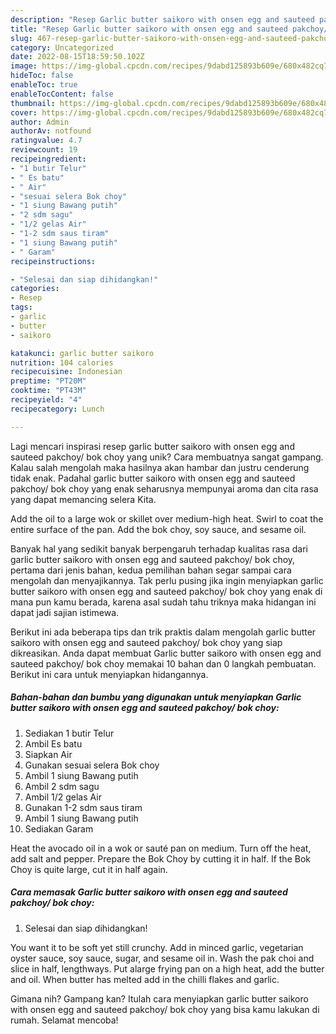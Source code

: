 ```yaml
---
description: "Resep Garlic butter saikoro with onsen egg and sauteed pakchoy/ bok choy yang Lezat Sekali"
title: "Resep Garlic butter saikoro with onsen egg and sauteed pakchoy/ bok choy yang Lezat Sekali"
slug: 467-resep-garlic-butter-saikoro-with-onsen-egg-and-sauteed-pakchoy-bok-choy-yang-lezat-sekali
category: Uncategorized
date: 2022-08-15T18:59:50.102Z
image: https://img-global.cpcdn.com/recipes/9dabd125893b609e/680x482cq70/garlic-butter-saikoro-with-onsen-egg-and-sauteed-pakchoy-bok-choy-foto-resep-utama.jpg
hideToc: false
enableToc: true
enableTocContent: false
thumbnail: https://img-global.cpcdn.com/recipes/9dabd125893b609e/680x482cq70/garlic-butter-saikoro-with-onsen-egg-and-sauteed-pakchoy-bok-choy-foto-resep-utama.jpg
cover: https://img-global.cpcdn.com/recipes/9dabd125893b609e/680x482cq70/garlic-butter-saikoro-with-onsen-egg-and-sauteed-pakchoy-bok-choy-foto-resep-utama.jpg
author: Admin
authorAv: notfound
ratingvalue: 4.7
reviewcount: 19
recipeingredient:
- "1 butir Telur"
- " Es batu"
- " Air"
- "sesuai selera Bok choy"
- "1 siung Bawang putih"
- "2 sdm sagu"
- "1/2 gelas Air"
- "1-2 sdm saus tiram"
- "1 siung Bawang putih"
- " Garam"
recipeinstructions:

- "Selesai dan siap dihidangkan!"
categories:
- Resep
tags:
- garlic
- butter
- saikoro

katakunci: garlic butter saikoro 
nutrition: 104 calories
recipecuisine: Indonesian
preptime: "PT20M"
cooktime: "PT43M"
recipeyield: "4"
recipecategory: Lunch

---
```





Lagi mencari inspirasi resep garlic butter saikoro with onsen egg and sauteed pakchoy/ bok choy yang unik? Cara membuatnya sangat gampang. Kalau salah mengolah maka hasilnya akan hambar dan justru cenderung tidak enak. Padahal garlic butter saikoro with onsen egg and sauteed pakchoy/ bok choy yang enak seharusnya mempunyai aroma dan cita rasa yang dapat memancing selera Kita.





Add the oil to a large wok or skillet over medium-high heat. Swirl to coat the entire surface of the pan. Add the bok choy, soy sauce, and sesame oil.

Banyak hal yang sedikit banyak berpengaruh terhadap kualitas rasa dari garlic butter saikoro with onsen egg and sauteed pakchoy/ bok choy, pertama dari jenis bahan, kedua pemilihan bahan segar sampai cara mengolah dan menyajikannya. Tak perlu pusing jika ingin menyiapkan garlic butter saikoro with onsen egg and sauteed pakchoy/ bok choy yang enak di mana pun kamu berada, karena asal sudah tahu triknya maka hidangan ini dapat jadi sajian istimewa.






Berikut ini ada beberapa tips dan trik praktis dalam mengolah garlic butter saikoro with onsen egg and sauteed pakchoy/ bok choy yang siap dikreasikan. Anda dapat membuat Garlic butter saikoro with onsen egg and sauteed pakchoy/ bok choy memakai 10 bahan dan 0 langkah pembuatan. Berikut ini cara untuk menyiapkan hidangannya.

<!--inarticleads1-->

##### Bahan-bahan dan bumbu yang digunakan untuk menyiapkan Garlic butter saikoro with onsen egg and sauteed pakchoy/ bok choy:

1. Sediakan 1 butir Telur
1. Ambil  Es batu
1. Siapkan  Air
1. Gunakan sesuai selera Bok choy
1. Ambil 1 siung Bawang putih
1. Ambil 2 sdm sagu
1. Ambil 1/2 gelas Air
1. Gunakan 1-2 sdm saus tiram
1. Ambil 1 siung Bawang putih
1. Sediakan  Garam


Heat the avocado oil in a wok or sauté pan on medium. Turn off the heat, add salt and pepper. Prepare the Bok Choy by cutting it in half. If the Bok Choy is quite large, cut it in half again. 

<!--inarticleads2-->

##### Cara memasak Garlic butter saikoro with onsen egg and sauteed pakchoy/ bok choy:


1. Selesai dan siap dihidangkan!

You want it to be soft yet still crunchy. Add in minced garlic, vegetarian oyster sauce, soy sauce, sugar, and sesame oil in. Wash the pak choi and slice in half, lengthways. Put alarge frying pan on a high heat, add the butter and oil. When butter has melted add in the chilli flakes and garlic. 

Gimana nih? Gampang kan? Itulah cara menyiapkan garlic butter saikoro with onsen egg and sauteed pakchoy/ bok choy yang bisa kamu lakukan di rumah. Selamat mencoba!

